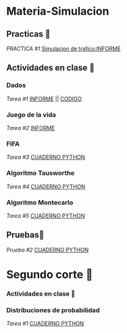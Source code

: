 # Materia-Simulacion

## Practicas 📌
_PRACTICA #1_ [Simulacion de trafico:INFORME](https://github.com/HelenCVM/Materia-Simulacion/blob/main/Entregable-SimulacionDeTrafico/informe.pdf) 

## Actividades en clase 📌
### Dados
_Tarea #1_ [INFORME](https://github.com/HelenCVM/Materia-Simulacion/blob/main/Entregable-Dados/FORMATO%20DE%20INFORME%20DE%20PRA%CC%81CTICA%20DE%20LABORATORIO%20(ESTUDIANTES).pdf)
|| [CODIGO](https://github.com/HelenCVM/Materia-Simulacion/blob/main/Entregable-Dados/Tarea_1%20(1).ipynb)

### Juego de la vida
_Tarea #2_ [INFORME](https://github.com/HelenCVM/Materia-Simulacion/blob/main/Entregable-JuegoDelaVida/juegodelavida.pdf) 

### FIFA
_Tarea #3_ [CUADERNO PYTHON](https://github.com/HelenCVM/Materia-Simulacion/blob/main/Entregable-Fifa/fifa.ipynb) 

### Algoritmo Tausworthe
_Tarea #4_ [CUADERNO PYTHON](https://github.com/HelenCVM/Materia-Simulacion/blob/main/Entregable-%20Tausworthe/Untitled13.ipynb)  

### Algoritmo Montecarlo
_Tarea #5_ [CUADERNO PYTHON](https://github.com/HelenCVM/Materia-Simulacion/blob/main/Entregable-MonteCarlo/MonteCarlo.ipynb)  

## Pruebas📌
_Prueba #2_ [CUADERNO PYTHON](https://github.com/HelenCVM/Materia-Simulacion/blob/main/Entregable-%20Prueba2/Prueba2.ipynb) 


# Segundo corte 📌
### Actividades en clase 📌
### Distribuciones de probabilidad
_Tarea #1_ [CUADERNO PYTHON](https://github.com/HelenCVM/Materia-Simulacion/blob/main/EntregableC2-DistribucionesdeProbabilidad/TareaProbabilidadesfinal.ipynb) 
